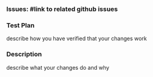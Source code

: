 ### Issues: #link to related github issues

### Test Plan
describe how you have verified that your changes work

### Description
describe what your changes do and why
